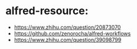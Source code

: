 # alfred-resource:
+ https://www.zhihu.com/question/20873070
+ https://github.com/zenorocha/alfred-workflows
+ https://www.zhihu.com/question/39098799
